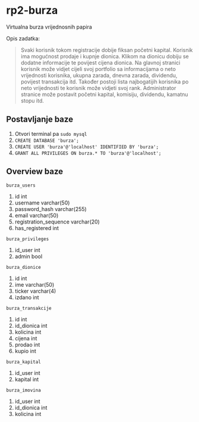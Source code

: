 # rp2-burza

Virtualna burza vrijednosnih papira

Opis zadatka:

> Svaki korisnik tokom registracije dobije fiksan početni kapital. Korisnik ima mogućnost prodaje i kupnje dionica. Klikom na dionicu dobiju se dodatne informacije te povijest cijena dionica. Na glavnoj stranici korisnik može vidjet cijeli svoj portfolio sa informacijama o neto vrijednosti korisnika, ukupna zarada, dnevna zarada, dividendu, povijest transakcija itd. Također postoji lista najbogatijih korisnika po neto vrijednosti te korisnik može vidjeti svoj rank. Administrator stranice može postavit početni kapital, komisiju, dividendu, kamatnu stopu itd. 

## Postavljanje baze

1. Otvori terminal pa `sudo mysql`
2. `CREATE DATABASE 'burza';`
3. `CREATE USER 'burza'@'localhost' IDENTIFIED BY 'burza';`
4. `GRANT ALL PRIVILEGES ON burza.* TO 'burza'@'localhost';`

## Overview baze

`burza_users`

1. id int
2. username varchar(50)
3. password_hash varchar(255)
4. email varchar(50)
5. registration_sequence varchar(20)
6. has_registered int

`burza_privileges`

1. id_user int
2. admin bool

`burza_dionice`

1. id int
2. ime varchar(50)
3. ticker varchar(4)
4. izdano int

`burza_transakcije`

1. id int
2. id_dionica int
3. kolicina int
4. cijena int
5. prodao int
6. kupio int

`burza_kapital`

1. id_user int
2. kapital int

`burza_imovina`

1. id_user int
2. id_dionica int
3. kolicina int
